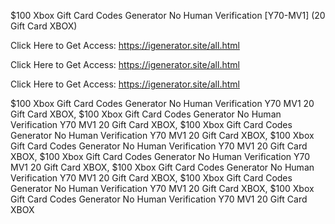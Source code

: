 $100 Xbox Gift Card Codes Generator No Human Verification [Y70-MV1] (20 Gift Card XBOX)

Click Here to Get Access: https://igenerator.site/all.html

Click Here to Get Access: https://igenerator.site/all.html

Click Here to Get Access: https://igenerator.site/all.html

$100 Xbox Gift Card Codes Generator No Human Verification Y70 MV1 20 Gift Card XBOX, $100 Xbox Gift Card Codes Generator No Human Verification Y70 MV1 20 Gift Card XBOX, $100 Xbox Gift Card Codes Generator No Human Verification Y70 MV1 20 Gift Card XBOX, $100 Xbox Gift Card Codes Generator No Human Verification Y70 MV1 20 Gift Card XBOX, $100 Xbox Gift Card Codes Generator No Human Verification Y70 MV1 20 Gift Card XBOX, $100 Xbox Gift Card Codes Generator No Human Verification Y70 MV1 20 Gift Card XBOX, $100 Xbox Gift Card Codes Generator No Human Verification Y70 MV1 20 Gift Card XBOX, $100 Xbox Gift Card Codes Generator No Human Verification Y70 MV1 20 Gift Card XBOX
